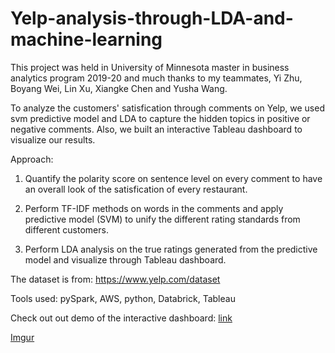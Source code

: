 # Yelp-analysis-through-LDA-and-machine-learning

This project was held in University of Minnesota master in business analytics program 2019-20 and much thanks to my teammates, Yi Zhu, Boyang Wei, Lin Xu, Xiangke Chen and Yusha Wang.

To analyze the customers' satisfication through comments on Yelp, we used svm predictive model and LDA to capture the hidden topics in positive or negative comments. Also, we built an interactive Tableau dashboard to visualize our results. 

Approach:

1. Quantify the polarity score on sentence level on every comment to have an overall look of the satisfication of every restaurant.

2. Perform TF-IDF methods on words in the comments and apply predictive model (SVM) to unify the different rating standards from different customers.

3. Perform LDA analysis on the true ratings generated from the predictive model and visualize through Tableau dashboard.



The dataset is from: https://www.yelp.com/dataset

Tools used: pySpark, AWS, python, Databrick, Tableau

Check out out demo of the interactive dashboard: [link](https://public.tableau.com/profile/xiangke.chen#!/vizhome/YelpReviewAnalysis_15758570841320/final)

[Imgur](https://i.imgur.com/l05yGjl.png)
